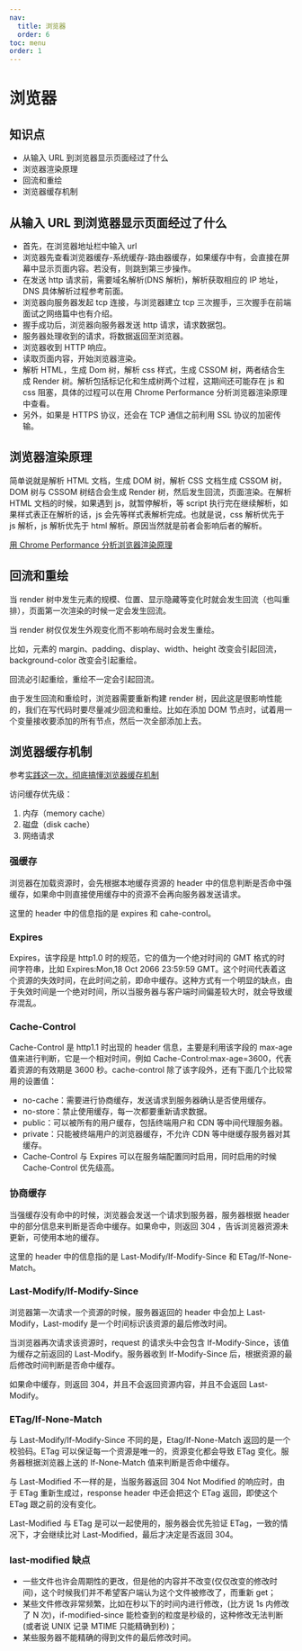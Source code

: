 ```yaml
---
nav:
  title: 浏览器
  order: 6
toc: menu
order: 1
---
```


# 浏览器

## 知识点

- 从输入 URL 到浏览器显示页面经过了什么
- 浏览器渲染原理
- 回流和重绘
- 浏览器缓存机制

## 从输入 URL 到浏览器显示页面经过了什么

- 首先，在浏览器地址栏中输入 url
- 浏览器先查看浏览器缓存-系统缓存-路由器缓存，如果缓存中有，会直接在屏幕中显示页面内容。若没有，则跳到第三步操作。
- 在发送 http 请求前，需要域名解析(DNS 解析)，解析获取相应的 IP 地址，DNS 具体解析过程参考前面。
- 浏览器向服务器发起 tcp 连接，与浏览器建立 tcp 三次握手，三次握手在前端面试之网络篇中也有介绍。
- 握手成功后，浏览器向服务器发送 http 请求，请求数据包。
- 服务器处理收到的请求，将数据返回至浏览器。
- 浏览器收到 HTTP 响应。
- 读取页面内容，开始浏览器渲染。
- 解析 HTML，生成 Dom 树，解析 css 样式，生成 CSSOM 树，两者结合生成 Render 树。解析包括标记化和生成树两个过程，这期间还可能存在 js 和 css 阻塞，具体的过程可以在用 Chrome Performance 分析浏览器渲染原理中查看。
- 另外，如果是 HTTPS 协议，还会在 TCP 通信之前利用 SSL 协议的加密传输。

## 浏览器渲染原理

简单说就是解析 HTML 文档，生成 DOM 树，解析 CSS 文档生成 CSSOM 树，DOM 树与 CSSOM 树结合会生成 Render 树，然后发生回流，页面渲染。在解析 HTML 文档的时候，如果遇到 js，就暂停解析，等 script 执行完在继续解析，如果样式表正在解析的话，js 会先等样式表解析完成。也就是说，css 解析优先于 js 解析，js 解析优先于 html 解析。原因当然就是前者会影响后者的解析。

[用 Chrome Performance 分析浏览器渲染原理](https://blog.csdn.net/qq_42532128/article/details/103074589)

## 回流和重绘

当 render 树中发生元素的规模、位置、显示隐藏等变化时就会发生回流（也叫重排），页面第一次渲染的时候一定会发生回流。

当 render 树仅仅发生外观变化而不影响布局时会发生重绘。

比如，元素的 margin、padding、display、width、height 改变会引起回流，background-color 改变会引起重绘。

回流必引起重绘，重绘不一定会引起回流。

由于发生回流和重绘时，浏览器需要重新构建 render 树，因此这是很影响性能的，我们在写代码时要尽量减少回流和重绘。比如在添加 DOM 节点时，试着用一个变量接收要添加的所有节点，然后一次全部添加上去。

## 浏览器缓存机制

参考[实践这一次，彻底搞懂浏览器缓存机制](https://segmentfault.com/a/1190000017962411#item-5)

访问缓存优先级：

1. 内存（memory cache）
2. 磁盘（disk cache）
3. 网络请求

### 强缓存

浏览器在加载资源时，会先根据本地缓存资源的 header 中的信息判断是否命中强缓存，如果命中则直接使用缓存中的资源不会再向服务器发送请求。

这里的 header 中的信息指的是 expires 和 cahe-control。

### Expires

Expires，该字段是 http1.0 时的规范，它的值为一个绝对时间的 GMT 格式的时间字符串，比如 Expires:Mon,18 Oct 2066 23:59:59 GMT。这个时间代表着这个资源的失效时间，在此时间之前，即命中缓存。这种方式有一个明显的缺点，由于失效时间是一个绝对时间，所以当服务器与客户端时间偏差较大时，就会导致缓存混乱。

### Cache-Control

Cache-Control 是 http1.1 时出现的 header 信息，主要是利用该字段的 max-age 值来进行判断，它是一个相对时间，例如 Cache-Control:max-age=3600，代表着资源的有效期是 3600 秒。cache-control 除了该字段外，还有下面几个比较常用的设置值：

- no-cache：需要进行协商缓存，发送请求到服务器确认是否使用缓存。
- no-store：禁止使用缓存，每一次都要重新请求数据。
- public：可以被所有的用户缓存，包括终端用户和 CDN 等中间代理服务器。
- private：只能被终端用户的浏览器缓存，不允许 CDN 等中继缓存服务器对其缓存。
- Cache-Control 与 Expires 可以在服务端配置同时启用，同时启用的时候 Cache-Control 优先级高。

### 协商缓存

当强缓存没有命中的时候，浏览器会发送一个请求到服务器，服务器根据 header 中的部分信息来判断是否命中缓存。如果命中，则返回 304 ，告诉浏览器资源未更新，可使用本地的缓存。

这里的 header 中的信息指的是 Last-Modify/If-Modify-Since 和 ETag/If-None-Match。

### Last-Modify/If-Modify-Since

浏览器第一次请求一个资源的时候，服务器返回的 header 中会加上 Last-Modify，Last-modify 是一个时间标识该资源的最后修改时间。

当浏览器再次请求该资源时，request 的请求头中会包含 If-Modify-Since，该值为缓存之前返回的 Last-Modify。服务器收到 If-Modify-Since 后，根据资源的最后修改时间判断是否命中缓存。

如果命中缓存，则返回 304，并且不会返回资源内容，并且不会返回 Last-Modify。

### ETag/If-None-Match

与 Last-Modify/If-Modify-Since 不同的是，Etag/If-None-Match 返回的是一个校验码。ETag 可以保证每一个资源是唯一的，资源变化都会导致 ETag 变化。服务器根据浏览器上送的 If-None-Match 值来判断是否命中缓存。

与 Last-Modified 不一样的是，当服务器返回 304 Not Modified 的响应时，由于 ETag 重新生成过，response header 中还会把这个 ETag 返回，即使这个 ETag 跟之前的没有变化。

Last-Modified 与 ETag 是可以一起使用的，服务器会优先验证 ETag，一致的情况下，才会继续比对 Last-Modified，最后才决定是否返回 304。

### last-modified 缺点

- 一些文件也许会周期性的更改，但是他的内容并不改变(仅仅改变的修改时间)，这个时候我们并不希望客户端认为这个文件被修改了，而重新 get；
- 某些文件修改非常频繁，比如在秒以下的时间内进行修改，(比方说 1s 内修改了 N 次)，if-modified-since 能检查到的粒度是秒级的，这种修改无法判断(或者说 UNIX 记录 MTIME 只能精确到秒)；
- 某些服务器不能精确的得到文件的最后修改时间。
